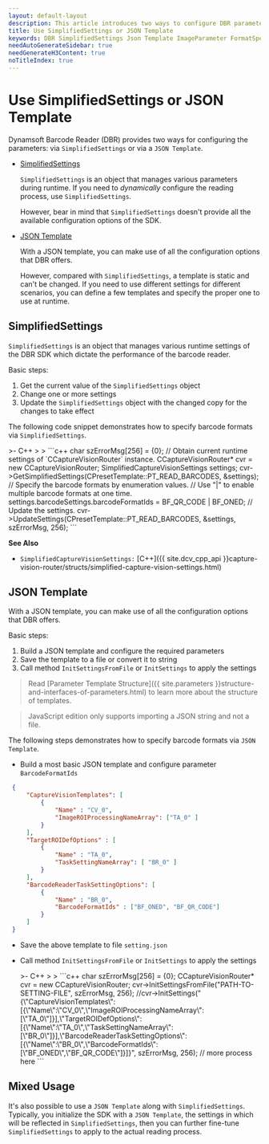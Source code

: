 ```yaml
---   
layout: default-layout
description: This article introduces two ways to configure DBR parameters, SimplifiedSettings and JSON Template, and their syntax rules.
title: Use SimplifiedSettings or JSON Template
keywords: DBR SimplifiedSettings Json Template ImageParameter FormatSpecification
needAutoGenerateSidebar: true
needGenerateH3Content: true
noTitleIndex: true
---
```


# Use SimplifiedSettings or JSON Template

Dynamsoft Barcode Reader (DBR) provides two ways for configuring the parameters: via `SimplifiedSettings` or via a `JSON Template`.

* [SimplifiedSettings](#simplifiedsettings)

  `SimplifiedSettings` is an object that manages various parameters during runtime. If you need to *dynamically* configure the reading process, use `SimplifiedSettings`.

  However, bear in mind that `SimplifiedSettings` doesn't provide all the available configuration options of the SDK.

* [JSON Template](#json-template)

  With a JSON template, you can make use of all the configuration options that DBR offers.
  
  However, compared with `SimplifiedSettings`, a template is static and can't be changed. If you need to use different settings for different scenarios, you can define a few templates and specify the proper one to use at runtime.

## SimplifiedSettings

`SimplifiedSettings` is an object that manages various runtime settings of the DBR SDK which dictate the performance of the barcode reader.

Basic steps:

1. Get the current value of the `SimplifiedSettings` object
2. Change one or more settings
3. Update the `SimplifiedSettings` object with the changed copy for the changes to take effect

The following code snippet demonstrates how to specify barcode formats via `SimplifiedSettings`.  

<div class="sample-code-prefix template2"></div>
   >- C++
   >
>
```c++
char szErrorMsg[256] = {0};
// Obtain current runtime settings of `CCaptureVisionRouter` instance.
CCaptureVisionRouter* cvr = new CCaptureVisionRouter;
SimplifiedCaptureVisionSettings settings;
cvr->GetSimplifiedSettings(CPresetTemplate::PT_READ_BARCODES, &settings);
// Specify the barcode formats by enumeration values.
// Use "|" to enable multiple barcode formats at one time.
settings.barcodeSettings.barcodeFormatIds = BF_QR_CODE | BF_ONED;
// Update the settings.
cvr->UpdateSettings(CPresetTemplate::PT_READ_BARCODES, &settings, szErrorMsg, 256);
```

**See Also**  

- `SimplifiedCaptureVisionSettings:` [C++]({{ site.dcv_cpp_api }}capture-vision-router/structs/simplified-capture-vision-settings.html)

## JSON Template

With a JSON template, you can make use of all the configuration options that DBR offers.

Basic steps:

1. Build a JSON template and configure the required parameters
2. Save the template to a file or convert it to string
3. Call method `InitSettingsFromFile` or `InitSettings` to apply the settings

> Read [Parameter Template Structure]({{ site.parameters }}structure-and-interfaces-of-parameters.html) to learn more about the structure of templates.

> JavaScript edition only supports importing a JSON string and not a file.

The following steps demonstrates how to specify barcode formats via `JSON Template`.  

  * Build a most basic JSON template and configure parameter `BarcodeFormatIds`
   ```json
    {
        "CaptureVisionTemplates": [
            {
                "Name" : "CV_0",
                "ImageROIProcessingNameArray": ["TA_0" ]
            }
        ],
        "TargetROIDefOptions" : [
            {
                "Name" : "TA_0",
                "TaskSettingNameArray": [ "BR_0" ]
            }
        ],
        "BarcodeReaderTaskSettingOptions": [
            {
                "Name" : "BR_0",
                "BarcodeFormatIds" : ["BF_ONED", "BF_QR_CODE"]
            }
        ]
    }
   ```

  * Save the above template to file `setting.json`

  * Call method `InitSettingsFromFile` or `InitSettings` to apply the settings

    <div class="sample-code-prefix template2"></div>
       >- C++
       >
    >
    ```c++
    char szErrorMsg[256] = {0};
    CCaptureVisionRouter* cvr = new CCaptureVisionRouter;
    cvr->InitSettingsFromFile("PATH-TO-SETTING-FILE", szErrorMsg, 256);
    //cvr->InitSettings("{\"CaptureVisionTemplates\":[{\"Name\":\"CV_0\",\"ImageROIProcessingNameArray\":[\"TA_0\"]}],\"TargetROIDefOptions\":[{\"Name\":\"TA_0\",\"TaskSettingNameArray\":[\"BR_0\"]}],\"BarcodeReaderTaskSettingOptions\":[{\"Name\":\"BR_0\",\"BarcodeFormatIds\":[\"BF_ONED\",\"BF_QR_CODE\"]}]}", szErrorMsg, 256);
    // more process here
    ```

## Mixed Usage

It's also possible to use a `JSON Template` along with `SimplifiedSettings`. Typically, you initialize the SDK with a `JSON Template`, the settings in which will be reflected in `SimplifiedSettings`, then you can further fine-tune `SimplifiedSettings` to apply to the actual reading process.
